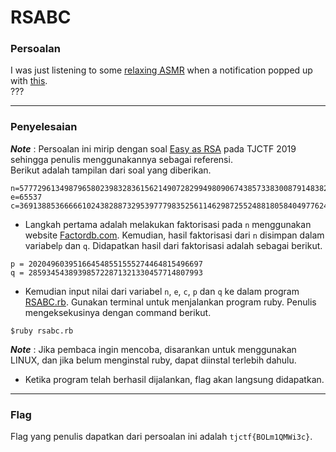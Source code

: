 # RSABC

### Persoalan

I was just listening to some [relaxing ASMR](https://www.youtube.com/watch?v=J2g3lvNkAfI&feature=youtu.be) when a notification popped up with [this](https://static.tjctf.org/68f148e8d4b5ceb8f9fa6da568db024c28b80b55891fba49880b76b35d436114_rsa.txt). \
???
____________________________________

### Penyelesaian

***Note*** : Persoalan ini mirip dengan soal [Easy as RSA](https://github.com/zst-ctf/tjctf-2019-writeups/tree/master/Writeups/Easy_as_RSA) pada TJCTF 2019 sehingga penulis menggunakannya sebagai referensi. \
Berikut adalah tampilan dari soal yang diberikan.

```
n=57772961349879658023983283615621490728299498090674385733830087914838280699121
e=65537
c=36913885366666102438288732953977798352561146298725524881805840497762448828130
```

- Langkah pertama adalah melakukan faktorisasi pada `n` menggunakan website [Factordb.com](factordb.com). Kemudian, hasil faktorisasi dari `n` disimpan dalam variabel`p` dan `q`. Didapatkan hasil dari faktorisasi adalah sebagai berikut.

```
p = 202049603951664548551555274464815496697
q = 285934543893985722871321330457714807993
```

- Kemudian input nilai dari variabel `n`, `e`, `c`, `p` dan `q` ke dalam program [RSABC.rb](https://github.com/Bhaskaraa/EAS_Keamanan-Web-dan-Aplikasi_05311840000007/blob/master/Cryptography/RSABC/RSABC.rb). Gunakan terminal untuk menjalankan program ruby. Penulis mengeksekusinya dengan command berikut. 

`$ruby rsabc.rb`

***Note*** : Jika pembaca ingin mencoba, disarankan untuk menggunakan LINUX, dan jika belum menginstal ruby, dapat diinstal terlebih dahulu.
- Ketika program telah berhasil dijalankan, flag akan langsung didapatkan.
____________________________________

### Flag

Flag yang penulis dapatkan dari persoalan ini adalah `tjctf{BOLm1QMWi3c}`.
